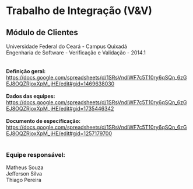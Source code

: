 # Trabalho de Integração (V&V) #
## Módulo de Clientes ##
Universidade Federal do Ceará - Campus Quixadá<br>
Engenharia de Software - Verificação e Validação - 2014.1<br>
<br><br>
<b>Definição geral:</b> <br>
<a href='https://docs.google.com/spreadsheets/d/1SRsVndlWF7c5T10ry6qSQn_6zGEJ8OQZRjoxXpM_jHE/edit#gid=1469638030'>https://docs.google.com/spreadsheets/d/1SRsVndlWF7c5T10ry6qSQn_6zGEJ8OQZRjoxXpM_jHE/edit#gid=1469638030</a>
<br><br>
<b>Dados das equipes:</b><br>
<a href='https://docs.google.com/spreadsheets/d/1SRsVndlWF7c5T10ry6qSQn_6zGEJ8OQZRjoxXpM_jHE/edit#gid=1735446342'>https://docs.google.com/spreadsheets/d/1SRsVndlWF7c5T10ry6qSQn_6zGEJ8OQZRjoxXpM_jHE/edit#gid=1735446342</a>
<br><br>
<b>Documento de especificação:</b> <br>
<a href='https://docs.google.com/spreadsheets/d/1SRsVndlWF7c5T10ry6qSQn_6zGEJ8OQZRjoxXpM_jHE/edit#gid=1257179700'>https://docs.google.com/spreadsheets/d/1SRsVndlWF7c5T10ry6qSQn_6zGEJ8OQZRjoxXpM_jHE/edit#gid=1257179700</a>
<br><br>
<h3>Equipe responsável:</h3>
Matheus Souza<br>
Jefferson Silva<br>
Thiago Pereira